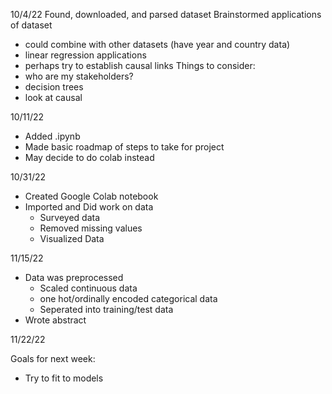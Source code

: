 10/4/22
Found, downloaded, and parsed dataset
Brainstormed applications of dataset
- could combine with other datasets (have year and country data)
- linear regression applications
- perhaps try to establish causal links
Things to consider:
- who are my stakeholders?
- decision trees
- look at causal

10/11/22
- Added .ipynb
- Made basic roadmap of steps to take for project
- May decide to do colab instead

10/31/22
- Created Google Colab notebook
- Imported and Did work on data
	- Surveyed data
	- Removed missing values
	- Visualized Data

11/15/22
- Data was preprocessed
	- Scaled continuous data
	- one hot/ordinally encoded categorical data
	- Seperated into training/test data
- Wrote abstract

11/22/22

Goals for next week:
- Try to fit to models
